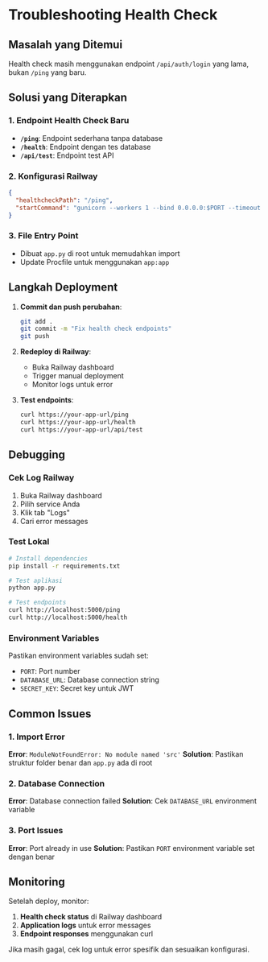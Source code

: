 # Troubleshooting Health Check

## Masalah yang Ditemui
Health check masih menggunakan endpoint `/api/auth/login` yang lama, bukan `/ping` yang baru.

## Solusi yang Diterapkan

### 1. Endpoint Health Check Baru
- **`/ping`**: Endpoint sederhana tanpa database
- **`/health`**: Endpoint dengan tes database
- **`/api/test`**: Endpoint test API

### 2. Konfigurasi Railway
```json
{
  "healthcheckPath": "/ping",
  "startCommand": "gunicorn --workers 1 --bind 0.0.0.0:$PORT --timeout 120 --keep-alive 5 app:app"
}
```

### 3. File Entry Point
- Dibuat `app.py` di root untuk memudahkan import
- Update Procfile untuk menggunakan `app:app`

## Langkah Deployment

1. **Commit dan push perubahan**:
   ```bash
   git add .
   git commit -m "Fix health check endpoints"
   git push
   ```

2. **Redeploy di Railway**:
   - Buka Railway dashboard
   - Trigger manual deployment
   - Monitor logs untuk error

3. **Test endpoints**:
   ```bash
   curl https://your-app-url/ping
   curl https://your-app-url/health
   curl https://your-app-url/api/test
   ```

## Debugging

### Cek Log Railway
1. Buka Railway dashboard
2. Pilih service Anda
3. Klik tab "Logs"
4. Cari error messages

### Test Lokal
```bash
# Install dependencies
pip install -r requirements.txt

# Test aplikasi
python app.py

# Test endpoints
curl http://localhost:5000/ping
curl http://localhost:5000/health
```

### Environment Variables
Pastikan environment variables sudah set:
- `PORT`: Port number
- `DATABASE_URL`: Database connection string
- `SECRET_KEY`: Secret key untuk JWT

## Common Issues

### 1. Import Error
**Error**: `ModuleNotFoundError: No module named 'src'`
**Solution**: Pastikan struktur folder benar dan `app.py` ada di root

### 2. Database Connection
**Error**: Database connection failed
**Solution**: Cek `DATABASE_URL` environment variable

### 3. Port Issues
**Error**: Port already in use
**Solution**: Pastikan `PORT` environment variable set dengan benar

## Monitoring

Setelah deploy, monitor:
1. **Health check status** di Railway dashboard
2. **Application logs** untuk error messages
3. **Endpoint responses** menggunakan curl

Jika masih gagal, cek log untuk error spesifik dan sesuaikan konfigurasi. 